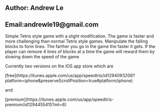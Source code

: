 <h2>Author: Andrew Le</h2>
<h2>Email:andrewle19@gmail.com</h2>
<p>Simple Tetris style game with a slight modification. The game is faster and more challenging than normal Tetris style games. Manipulate the falling blocks to form lines. The farther you go in the game the faster it gets. If the player can remove 4 lines of blocks at a time the game will reward them by slowing down the speed of the game</p>
<p>Currently two versions on the IOS app store which are</p>
[free](https://itunes.apple.com/us/app/speedtris/id1294093206?platform=iphone&preserveScrollPosition=true#platform/iphone)
<p>and</p>
[premium](https://itunes.apple.com/us/app/speedtris-premium/id1294455415?mt=8)


